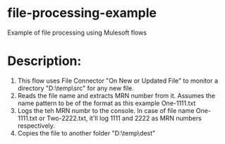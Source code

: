 # file-processing-example
Example of file processing using Mulesoft flows

# Description:
1. This flow uses File Connector "On New or Updated File" to monitor a directory "D:\temp\src" for any new file.
1. Reads the file name and extracts MRN number from it. Assumes the name pattern to be of the format as this example One-1111.txt
1. Logs the teh MRN numbr to the console. In case of file name One-1111.txt or Two-2222.txt, it'll log 1111 and 2222 as MRN numbers respectively.
1. Copies the file to another folder "D:\temp\dest"
